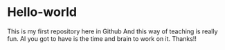# Hello-world
This is my first repository here in Github
And this way of teaching is really fun. Al you got to have is the time and brain to work on it.
Thanks!!
